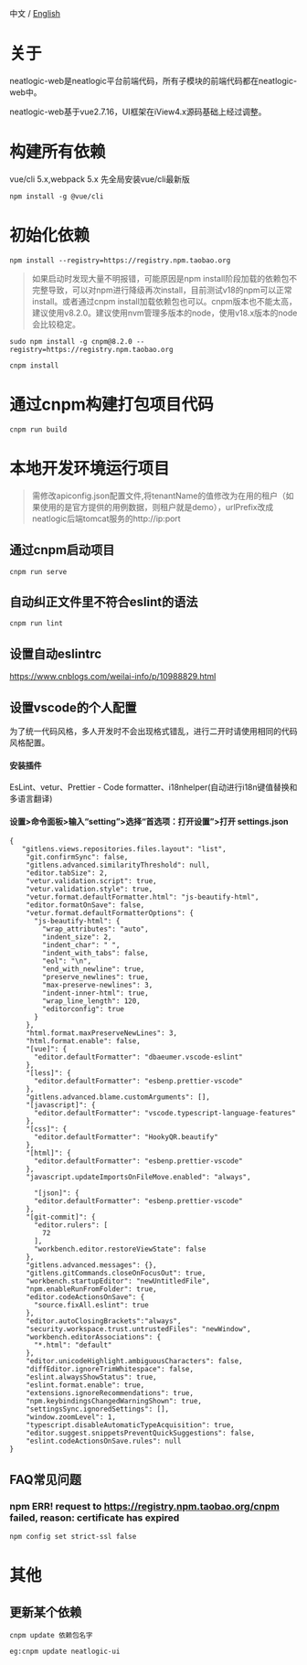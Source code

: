 中文 / [English](README.en.md)
# 关于
neatlogic-web是neatlogic平台前端代码，所有子模块的前端代码都在neatlogic-web中。

neatlogic-web基于vue2.7.16，UI框架在iView4.x源码基础上经过调整。

# 构建所有依赖
vue/cli 5.x,webpack 5.x
先全局安装vue/cli最新版
```
npm install -g @vue/cli
```

# 初始化依赖
```
npm install --registry=https://registry.npm.taobao.org
```

> 如果启动时发现大量不明报错，可能原因是npm install阶段加载的依赖包不完整导致，可以对npm进行降级再次install，目前测试v18的npm可以正常install。或者通过cnpm install加载依赖包也可以。cnpm版本也不能太高，建议使用v8.2.0。建议使用nvm管理多版本的node，使用v18.x版本的node会比较稳定。
```
sudo npm install -g cnpm@8.2.0 --registry=https://registry.npm.taobao.org

cnpm install
```

# 通过cnpm构建打包项目代码
```
cnpm run build
```

# 本地开发环境运行项目
>需修改apiconfig.json配置文件,将tenantName的值修改为在用的租户（如果使用的是官方提供的用例数据，则租户就是demo），urlPrefix改成neatlogic后端tomcat服务的http://ip:port

## 通过cnpm启动项目
```
cnpm run serve
```

## 自动纠正文件里不符合eslint的语法
```
cnpm run lint
```

## 设置自动eslintrc
https://www.cnblogs.com/weilai-info/p/10988829.html


## 设置vscode的个人配置
为了统一代码风格，多人开发时不会出现格式错乱，进行二开时请使用相同的代码风格配置。
#### 安装插件
EsLint、vetur、Prettier - Code formatter、i18nhelper(自动进行i18n键值替换和多语言翻译)

#### 设置>命令面板>输入“setting”>选择“首选项：打开设置”>打开 settings.json
```
{
   "gitlens.views.repositories.files.layout": "list",
    "git.confirmSync": false,
    "gitlens.advanced.similarityThreshold": null,
    "editor.tabSize": 2,
    "vetur.validation.script": true,
    "vetur.validation.style": true,
    "vetur.format.defaultFormatter.html": "js-beautify-html",
    "editor.formatOnSave": false,
    "vetur.format.defaultFormatterOptions": {
      "js-beautify-html": {
        "wrap_attributes": "auto",
        "indent_size": 2,
        "indent_char": " ",
        "indent_with_tabs": false,
        "eol": "\n",
        "end_with_newline": true,
        "preserve_newlines": true,
        "max-preserve-newlines": 3,
        "indent-inner-html": true,
        "wrap_line_length": 120,
        "editorconfig": true
      }
    },
    "html.format.maxPreserveNewLines": 3,
    "html.format.enable": false,
    "[vue]": {
      "editor.defaultFormatter": "dbaeumer.vscode-eslint"
    },
    "[less]": {
      "editor.defaultFormatter": "esbenp.prettier-vscode"
    },
    "gitlens.advanced.blame.customArguments": [],
    "[javascript]": {
      "editor.defaultFormatter": "vscode.typescript-language-features"
    },
    "[css]": {
      "editor.defaultFormatter": "HookyQR.beautify"
    },
    "[html]": {
      "editor.defaultFormatter": "esbenp.prettier-vscode"
    },
    "javascript.updateImportsOnFileMove.enabled": "always",
  
      "[json]": {
      "editor.defaultFormatter": "esbenp.prettier-vscode"
    },
    "[git-commit]": {
      "editor.rulers": [
        72
      ],
      "workbench.editor.restoreViewState": false
    },
    "gitlens.advanced.messages": {},  
    "gitlens.gitCommands.closeOnFocusOut": true,
    "workbench.startupEditor": "newUntitledFile",
    "npm.enableRunFromFolder": true,
    "editor.codeActionsOnSave": {
      "source.fixAll.eslint": true
    },
    "editor.autoClosingBrackets":"always",
    "security.workspace.trust.untrustedFiles": "newWindow",
    "workbench.editorAssociations": {
      "*.html": "default"
    },
    "editor.unicodeHighlight.ambiguousCharacters": false,
    "diffEditor.ignoreTrimWhitespace": false,
    "eslint.alwaysShowStatus": true,
    "eslint.format.enable": true,
    "extensions.ignoreRecommendations": true,
    "npm.keybindingsChangedWarningShown": true,
    "settingsSync.ignoredSettings": [],
    "window.zoomLevel": 1,
    "typescript.disableAutomaticTypeAcquisition": true,
    "editor.suggest.snippetsPreventQuickSuggestions": false,
    "eslint.codeActionsOnSave.rules": null
} 

```

## FAQ常见问题
### npm ERR! request to https://registry.npm.taobao.org/cnpm failed, reason: certificate has expired
```
npm config set strict-ssl false
```
# 其他
## 更新某个依赖
```
cnpm update 依赖包名字

eg:cnpm update neatlogic-ui
```